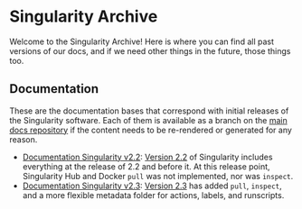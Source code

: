 # Singularity Archive

Welcome to the Singularity Archive! Here is where you can find all past versions of our docs, and if we need other things in the future, those things too.

## Documentation
These are the documentation bases that correspond with initial releases of the Singularity software. Each of them is available as a branch on the [main docs repository](https://www.github.com/singularityware/singularityware.github.io) if the content needs to be re-rendered or generated for any reason.

 - [Documentation Singularity v2.2](docs/v2-2): [Version 2.2](https://github.com/singularityware/singularityware.github.io/releases/tag/2.2) of Singularity includes everything at the release of 2.2 and before it. At this release point, Singularity Hub and Docker `pull` was not implemented, nor was `inspect`.
 - [Documentation Singularity v2.3](docs/v2-3): [Version 2.3](https://github.com/singularityware/singularityware.github.io/releases/tag/2.3) has added `pull`, `inspect`, and a more flexible metadata folder for actions, labels, and runscripts.
